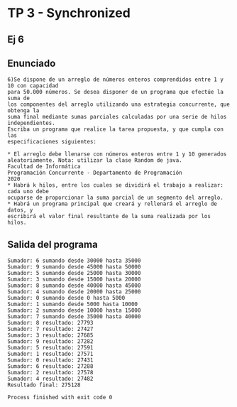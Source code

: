 # TP 3 - Synchronized

## Ej 6
## Enunciado

    6)Se dispone de un arreglo de números enteros comprendidos entre 1 y 10 con capacidad
    para 50.000 números. Se desea disponer de un programa que efectúe la suma de
    los componentes del arreglo utilizando una estrategia concurrente, que obtenga la
    suma final mediante sumas parciales calculadas por una serie de hilos
    independientes.
    Escriba un programa que realice la tarea propuesta, y que cumpla con las
    especificaciones siguientes:
    
    * El arreglo debe llenarse con números enteros entre 1 y 10 generados
    aleatoriamente. Nota: utilizar la clase Random de java.
    Facultad de Informática
    Programación Concurrente - Departamento de Programación
    2020
    * Habrá k hilos, entre los cuales se dividirá el trabajo a realizar: cada uno debe
    ocuparse de proporcionar la suma parcial de un segmento del arreglo.
    * Habrá un programa principal que creará y rellenará el arreglo de datos, y
    escribirá el valor final resultante de la suma realizada por los hilos.
    
## Salida del programa

```log
Sumador: 6 sumando desde 30000 hasta 35000
Sumador: 9 sumando desde 45000 hasta 50000
Sumador: 5 sumando desde 25000 hasta 30000
Sumador: 3 sumando desde 15000 hasta 20000
Sumador: 8 sumando desde 40000 hasta 45000
Sumador: 4 sumando desde 20000 hasta 25000
Sumador: 0 sumando desde 0 hasta 5000
Sumador: 1 sumando desde 5000 hasta 10000
Sumador: 2 sumando desde 10000 hasta 15000
Sumador: 7 sumando desde 35000 hasta 40000
Sumador: 8 resultado: 27793
Sumador: 7 resultado: 27427
Sumador: 3 resultado: 27685
Sumador: 9 resultado: 27282
Sumador: 5 resultado: 27591
Sumador: 1 resultado: 27571
Sumador: 0 resultado: 27431
Sumador: 6 resultado: 27288
Sumador: 2 resultado: 27578
Sumador: 4 resultado: 27482
Resultado final: 275128

Process finished with exit code 0
```